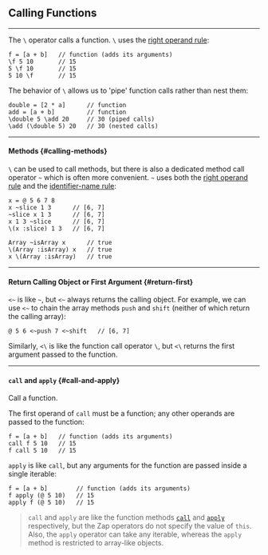 ## Calling Functions

---

The `\` operator calls a function. `\` uses the [right operand rule](?Syntax#right-operand-rule):

```
f = [a + b]   // function (adds its arguments)
\f 5 10       // 15 
5 \f 10       // 15
5 10 \f       // 15
```

The behavior of `\` allows us to 'pipe' function calls rather than nest them:

```
double = [2 * a]      // function
add = [a + b]         // function
\double 5 \add 20     // 30 (piped calls)
\add (\double 5) 20   // 30 (nested calls)
```

---

#### Methods {#calling-methods}

`\` can be used to call methods, but there is also a dedicated method call operator `~` which is often more convenient. `~` uses both the [right operand rule](?Syntax#right-operand-rule) and the [identifier-name rule](?Syntax#identifier-name-rule):

```
x = @ 5 6 7 8
x ~slice 1 3      // [6, 7]
~slice x 1 3      // [6, 7]
x 1 3 ~slice      // [6, 7]
\(x :slice) 1 3   // [6, 7]

Array ~isArray x      // true
\(Array :isArray) x   // true
x \(Array :isArray)   // true
```

---

#### Return Calling Object or First Argument {#return-first}

`<~` is like `~`, but `<~` always returns the calling object. For example, we can use `<~` to chain the array methods `push` and `shift` (neither of which return the calling array):

```
@ 5 6 <~push 7 <~shift   // [6, 7]
```

Similarly, `<\` is like the function call operator `\`, but `<\` returns the first argument passed to the function.

---

#### `call` and `apply` {#call-and-apply}

Call a function.

The first operand of `call` must be a function; any other operands are passed to the function:

```
f = [a + b]   // function (adds its arguments)
call f 5 10   // 15 
f call 5 10   // 15
```

`apply` is like `call`, but any arguments for the function are passed inside a single iterable:

```
f = [a + b]        // function (adds its arguments)
f apply (@ 5 10)   // 15
apply f (@ 5 10)   // 15
```

> `call` and `apply` are like the function methods [`call`](https://developer.mozilla.org/en-US/docs/Web/JavaScript/Reference/Global_Objects/Function/call) and [`apply`](https://developer.mozilla.org/en-US/docs/Web/JavaScript/Reference/Global_Objects/Function/apply) respectively, but the Zap operators do not specify the value of `this`. Also, the `apply` operator can take any iterable, whereas the `apply` method is restricted to array-like objects.
